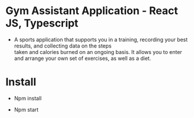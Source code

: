 # Gym Assistant Application - React JS, Typescript

- A sports application that supports you in a training, recording your best results, and collecting data on the steps  
  taken and calories burned on an ongoing basis. It allows you to enter and arrange your own set of exercises, as well as a diet.

# Install

- Npm install

- Npm start
